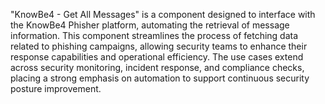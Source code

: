"KnowBe4 - Get All Messages" is a component designed to interface with the KnowBe4 Phisher platform, automating the retrieval of message information. This component streamlines the process of fetching data related to phishing campaigns, allowing security teams to enhance their response capabilities and operational efficiency. The use cases extend across security monitoring, incident response, and compliance checks, placing a strong emphasis on automation to support continuous security posture improvement.
